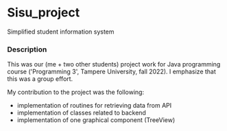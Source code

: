 # Sisu_project
Simplified student information system

<h3>Description</h3>
<p>This was our (me + two other students) project work for Java programming course ('Programming 3', Tampere University, fall 2022).
I emphasize that this was a group effort.  </p>


My contribution to the project was the following:
- implementation of routines for retrieving data from API
- implementation of classes related to backend
- implementation of one graphical component (TreeView)
